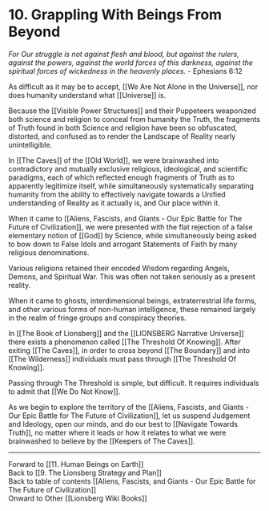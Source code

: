 # 10. Grappling With Beings From Beyond

*For Our struggle is not against flesh and blood, but against the rulers, against the powers, against the world forces of this darkness, against the spiritual forces of wickedness in the heavenly places.* - Ephesians 6:12

As difficult as it may be to accept, [[We Are Not Alone in the Universe]], nor does humanity understand what [[Universe]] is. 

Because the [[Visible Power Structures]] and their Puppeteers weaponized both science and religion to conceal from humanity the Truth, the fragments of Truth found in both Science and religion have been so obfuscated, distorted, and confused as to render the Landscape of Reality nearly unintelligible. 

In [[The Caves]] of the [[Old World]], we were brainwashed into contradictory and mutually exclusive religious, ideological, and scientific paradigms, each of which reflected enough fragments of Truth as to apparently legitimize itself, while simultaneously systematically separating humanity from the ability to effectively navigate towards a Unified understanding of Reality as it actually is, and Our place within it. 

When it came to [[Aliens, Fascists, and Giants  - Our Epic Battle for The Future of Civilization]], we were presented with the flat rejection of a false elementary notion of [[God]] by Science, while simultaneously being asked to bow down to False Idols and arrogant Statements of Faith by many religious denominations. 

Various religions retained their encoded Wisdom regarding Angels, Demons, and Spiritual War. This was often not taken seriously as a present reality. 

When it came to ghosts, interdimensional beings, extraterrestrial life forms, and other various forms of non-human intelligence, these remained largely in the realm of fringe groups and conspiracy theories. 

In [[The Book of Lionsberg]] and the [[LIONSBERG Narrative Universe]] there exists a phenomenon called [[The Threshold Of Knowing]]. After exiting [[The Caves]], in order to cross beyond [[The Boundary]] and into [[The Wilderness]] individuals must pass through [[The Threshold Of Knowing]]. 

Passing through The Threshold is simple, but difficult. It requires individuals to admit that [[We Do Not Know]].  

As we begin to explore the territory of the [[Aliens, Fascists, and Giants  - Our Epic Battle for The Future of Civilization]], let us suspend Judgement and Ideology, open our minds, and do our best to [[Navigate Towards Truth]], no matter where it leads or how it relates to what we were brainwashed to believe by the [[Keepers of The Caves]]. 

___

Forward to [[11. Human Beings on Earth]]      
Back to [[9. The Lionsberg Strategy and Plan]]      
Back to table of contents [[Aliens, Fascists, and Giants  - Our Epic Battle for The Future of Civilization]]  
Onward to Other [[Lionsberg Wiki Books]]  
